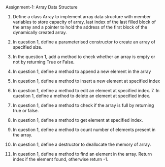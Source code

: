 Assignment-1: Array Data Structure

1. Define a class Array to implement array data structure with member variables to store capacity of array, last index of the last filled block of the array and a pointer to hold the address of the first block of the dynamically created array.

2. In question 1, define a parameterised constructor to create an array of specified size.

3. In the question 1, add a method to check whether an array is empty or not by returning True or False.

4. In question 1, define a method to append a new element in the array

5. In question 1, define a method to insert a new element at specified index

6. In question 1, define a method to edit an element at specified index. 7. In question 1, define a method to delete an element at specified index.

8. In question 1, define a method to check if the array is full by returning true or false.

9. In question 1, define a method to get element at specified index.

10. In question 1, define a method to count number of elements present in the array.

11. In question 1, define a destructor to deallocate the memory of array.

12. In question 1, define a method to find an element in the array. Return index if the element found, otherwise return -1.
